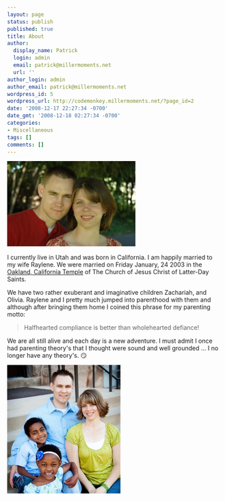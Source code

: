 ```yaml
---
layout: page
status: publish
published: true
title: About
author:
  display_name: Patrick
  login: admin
  email: patrick@millermoments.net
  url: ''
author_login: admin
author_email: patrick@millermoments.net
wordpress_id: 5
wordpress_url: http://codemonkey.millermoments.net/?page_id=2
date: '2008-12-17 22:27:34 -0700'
date_gmt: '2008-12-18 02:27:34 -0700'
categories:
- Miscellaneous
tags: []
comments: []
---
```

![Patrick &amp; Raylene](/uploads/2008/12/dsc_9131_edited-1-modified11-300x199.jpg)

I currently live in Utah and was born in California. I am happily married to my wife Raylene. We were married on Friday January, 24 2003 in the [Oakland, California Temple](https://www.lds.org/temples/details/oakland-california-temple) of The Church of Jesus Christ of Latter-Day Saints.

We have two rather exuberant and imaginative children Zachariah, and Olivia. Raylene and I pretty much jumped into parenthood with them and although after bringing them home I coined this phrase for my parenting motto:

> Halfhearted compliance is better than wholehearted defiance!

We are all still alive and each day is a new adventure. I must admit I once had parenting theory's that I thought were sound and well grounded ... I no longer have any theory's. :smirk:

![Miller Family](/uploads/2008/12/MG_4498-Edit-e1298532514844-265x300.jpg)
